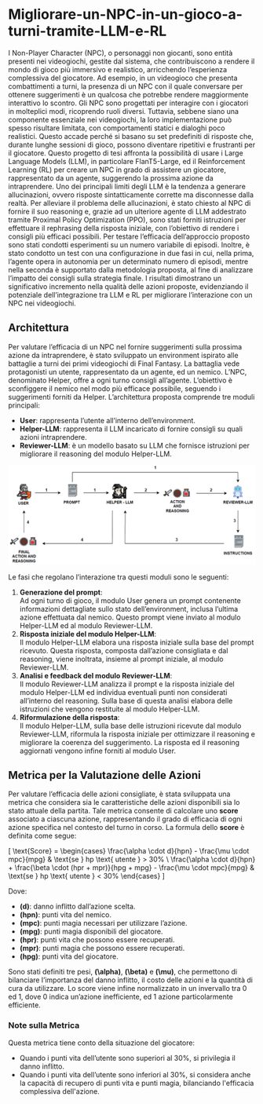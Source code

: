 # Migliorare-un-NPC-in-un-gioco-a-turni-tramite-LLM-e-RL
I Non-Player Character (NPC), o personaggi non giocanti, sono entità presenti nei videogiochi, gestite dal sistema, che contribuiscono a rendere il mondo di gioco più immersivo e realistico, arricchendo l’esperienza complessiva del giocatore. Ad esempio, in un videogioco che presenta combattimenti a turni, la presenza di un NPC con il quale conversare per ottenere suggerimenti è un qualcosa che potrebbe rendere maggiormente interattivo lo scontro. Gli NPC sono progettati per interagire con i giocatori in molteplici modi, ricoprendo ruoli diversi. Tuttavia, sebbene siano una componente essenziale nei videogiochi, la loro implementazione può spesso risultare limitata, con comportamenti statici e dialoghi poco realistici. Questo accade perché si basano su set predefiniti di risposte che, durante lunghe sessioni di gioco, possono diventare ripetitivi e frustranti per il giocatore.
Questo progetto di tesi affronta la possibilità di usare i Large Language Models (LLM), in particolare FlanT5-Large, ed il Reinforcement Learning (RL) per creare un NPC in grado di assistere un giocatore, rappresentato da un agente, suggerendo la prossima azione da intraprendere. Uno dei principali limiti degli LLM è la tendenza a generare allucinazioni, ovvero risposte sintatticamente corrette ma disconnesse dalla realtà. Per alleviare il problema delle allucinazioni, è stato chiesto al NPC di fornire il suo reasoning e, grazie ad un ulteriore agente di LLM addestrato tramite Proximal Policy Optimization (PPO), sono stati forniti istruzioni per effettuare il rephrasing della risposta iniziale, con l’obiettivo di rendere i consigli più efficaci possibili. Per testare l’efficacia dell’approccio proposto sono stati condotti esperimenti su un numero variabile di episodi. Inoltre, è stato condotto un test con una configurazione in due fasi in cui, nella prima, l’agente opera in autonomia per un determinato numero di episodi, mentre nella seconda è supportato dalla metodologia proposta, al fine di analizzare l’impatto dei consigli sulla strategia finale. I risultati dimostrano un significativo incremento nella qualità delle azioni proposte, evidenziando il potenziale dell’integrazione tra LLM e RL per migliorare l’interazione con un NPC nei videogiochi.

## Architettura
Per valutare l’efficacia di un NPC nel fornire suggerimenti sulla prossima azione da intraprendere, è stato sviluppato un environment ispirato alle battaglie a turni dei primi videogiochi di Final Fantasy. La battaglia vede protagonisti un utente, rappresentato da un
agente, ed un nemico. L’NPC, denominato Helper, offre a ogni turno consigli all’agente. L’obiettivo è sconfiggere il nemico nel modo più efficace possibile, seguendo i suggerimenti forniti da Helper.
L’architettura proposta comprende tre moduli principali:
- **User**: rappresenta l’utente all’interno dell’environment.
- **Helper-LLM**: rappresenta il LLM incaricato di fornire consigli su quali azioni intraprendere.
- **Reviewer-LLM**: è un modello basato su LLM che fornisce istruzioni per migliorare il reasoning del modulo Helper-LLM.

![Architettura dei Moduli](architettura.jpg)

Le fasi che regolano l’interazione tra questi moduli sono le seguenti:
1. **Generazione del prompt**:  
   Ad ogni turno di gioco, il modulo User genera un prompt contenente informazioni dettagliate sullo stato dell’environment, inclusa l’ultima azione effettuata dal nemico. Questo prompt viene inviato al modulo Helper-LLM ed al modulo Reviewer-LLM.
2. **Risposta iniziale del modulo Helper-LLM**:  
   Il modulo Helper-LLM elabora una risposta iniziale sulla base del prompt ricevuto. Questa risposta, composta dall’azione consigliata e dal reasoning, viene inoltrata, insieme al prompt iniziale, al modulo Reviewer-LLM.
3. **Analisi e feedback del modulo Reviewer-LLM**:  
   Il modulo Reviewer-LLM analizza il prompt e la risposta iniziale del modulo Helper-LLM ed individua eventuali punti non considerati all’interno del reasoning. Sulla base di questa analisi elabora delle istruzioni che vengono restituite al modulo Helper-LLM.
4. **Riformulazione della risposta**:  
   Il modulo Helper-LLM, sulla base delle istruzioni ricevute dal modulo Reviewer-LLM, riformula la risposta iniziale per ottimizzare il reasoning e migliorare la coerenza del suggerimento. La risposta ed il reasoning aggiornati vengono infine forniti al modulo User.

## Metrica per la Valutazione delle Azioni
Per valutare l’efficacia delle azioni consigliate, è stata sviluppata una metrica che considera sia le caratteristiche delle azioni disponibili sia lo stato attuale della partita. Tale metrica consente di calcolare uno **score** associato a ciascuna azione, rappresentando il grado di efficacia di ogni azione specifica nel contesto del turno in corso.
La formula dello **score** è definita come segue:

\[
\text{Score} =
\begin{cases}
\frac{\alpha \cdot d}{hpn} - \frac{\mu \cdot mpc}{mpg} & \text{se } hp \text{ utente } > 30\% \\
\frac{\alpha \cdot d}{hpn} + \frac{\beta \cdot (hpr + mpr)}{hpg + mpg} - \frac{\mu \cdot mpc}{mpg} & \text{se } hp \text{ utente } < 30\%
\end{cases}
\]

Dove:
- **\(d\)**: danno inflitto dall’azione scelta.
- **\(hpn\)**: punti vita del nemico.
- **\(mpc\)**: punti magia necessari per utilizzare l’azione.
- **\(mpg\)**: punti magia disponibili del giocatore.
- **\(hpr\)**: punti vita che possono essere recuperati.
- **\(mpr\)**: punti magia che possono essere recuperati.
- **\(hpg\)**: punti vita del giocatore.

Sono stati definiti tre pesi, **\(\alpha\)**, **\(\beta\)** e **\(\mu\)**, che permettono di bilanciare l’importanza del danno inflitto, il costo delle azioni e la quantità di cura da utilizzare.
Lo score viene infine normalizzato in un invervallo tra 0 ed 1, dove 0 indica un’azione inefficiente, ed 1 azione particolarmente efficiente.

### Note sulla Metrica
Questa metrica tiene conto della situazione del giocatore:  
- Quando i punti vita dell’utente sono superiori al 30%, si privilegia il danno inflitto.
- Quando i punti vita dell’utente sono inferiori al 30%, si considera anche la capacità di recupero di punti vita e punti magia, bilanciando l'efficacia complessiva dell'azione.

